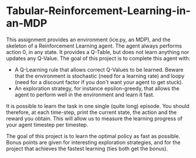 # Tabular-Reinforcement-Learning-in-an-MDP

This assignment provides an environment (ice.py, an MDP), and the skeleton of a Reinforcement Learning agent. The agent always performs action 0, in any state. It provides a Q-Table, but does not learn anything nor updates any Q-Value. The goal of this project is to complete this agent with:

- A Q-Learning rule that allows correct Q-Values to be learned. Beware that the environment is stochastic (need for a learning rate) and loopy (need for a discount factor if you don't want your agent to get stuck).
- An exploration strategy, for instance epsilon-greedy, that allows the agent to perform well in the environment and learn it fast.

It is possible to learn the task in one single (quite long) episode. You should therefore, at each time-step, print the current state, the action and the reward you obtain. This will allow us to measure the learning progress of your agent timestep per timestep.

The goal of this project is to learn the optimal policy as fast as possible. Bonus points are given for interesting exploration strategies, and for the project that achieves the fastest learning (ties both get the bonus).

